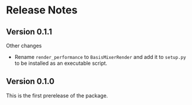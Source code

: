 # Release Notes

## Version 0.1.1

Other changes

* Rename `render_performance` to `BasisMixerRender` and add it to `setup.py` to be installed as an executable script.

## Version 0.1.0

This is the first prerelease of the package.
